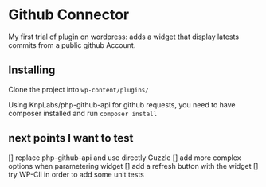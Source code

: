 # Github Connector
My first trial of plugin on wordpress: adds a widget that display latests commits from a  public github Account.


## Installing
Clone the project into ``wp-content/plugins/``

Using KnpLabs/php-github-api for  github requests, you need to have composer installed and run ``composer install``

## next points I want to test
[] replace php-github-api and use directly Guzzle
[] add more complex options when parametering widget
[] add a refresh button with the widget
[] try WP-Cli  in order to add some unit tests
